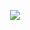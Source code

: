 <p align="center" >
    <a href="https://www.codewars.com/users/JohnLacerdaOliveira">
      <img src="https://github.r2v.ch/codewars?user=JohnLacerdaOliveira&name=false&top_languages=true&stroke=%23b362ff&theme=purple_dark&hide_clan=true" />
    </a>
</p>
